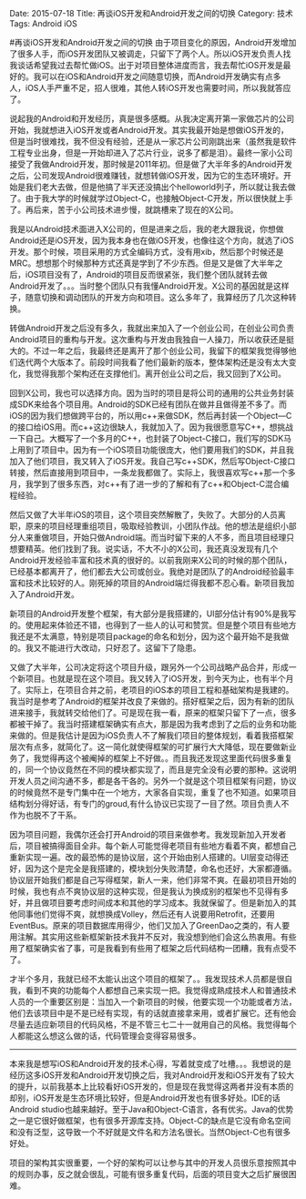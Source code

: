 Date: 2015-07-18
Title: 再谈iOS开发和Android开发之间的切换
Category: 技术
Tags: Android iOS 

#再谈iOS开发和Android开发之间的切换
由于项目变化的原因，Android开发增加了很多人手，而iOS开发团队又被调走，只留下了两个人。所以iOS开发负责人找我谈话希望我过去帮忙做iOS。出于对项目整体进度而言，我去帮忙iOS开发是最好的。我可以在iOS和Android开发之间随意切换，而Android开发确实有点多人，iOS人手严重不足，招人很难，其他人转iOS开发也需要时间，所以我就答应了。

说起我的Android和开发经历，真是很多感概。从我决定离开第一家做芯片的公司开始，我就想进入iOS开发或者Android开发。其实我最开始是想做iOS开发的，但是当时很难找，我不但没有经验，还是从一家芯片公司刚跳出来（虽然我是软件工程专业出身，但是一开始却进入了芯片行业，说多了都是泪）。最终一家小公司接受了我做Android开发，那时候是2011年初。但是做了大半年多的Android开发之后，公司发现Android很难赚钱，就想转做iOS开发，因为它的生态环境好。开始是我们老大去做，但是他搞了半天还没搞出个helloworld列子，所以就让我去做了。由于我大学的时候就学过Object-C，也接触Object-C开发，所以很快就上手了。再后来，苦于小公司技术进步慢，就跳槽来了现在的X公司。

我是以Android技术面进入X公司的，但是进来之后，我的老大跟我说，你想做Android还是iOS开发，因为我本身也在做iOS开发，也像往这个方向，就选了iOS开发。那个时候，项目采用的方式全编码方式，没有用xib，然后那个时候还是MRC。想想那个时候那种方式还真是学到了不少东西。但是又是做了大半年之后，iOS项目没有了，Android的项目反而很紧张，我们整个团队就转去做Android开发了。。。当时整个团队只有我懂Android开发。X公司的基因就是这样子，随意切换和调动团队的开发方向和项目。这么多年了，我算经历了几次这种转换。

转做Android开发之后没有多久，我就出来加入了一个创业公司，在创业公司负责Android项目的重构与开发。这次重构与开发由我独自一人操刀，所以收获还是挺大的。不过一年之后，我最终还是离开了那个创业公司，我留下的框架我觉得够他们迭代两个大版本了。前段时间我看了他们最新的版本，整体架构还是没有太大变化，我觉得我那个架构还在支撑他们。离开创业公司之后，我又回到了X公司。

回到X公司，我也可以选择方向。因为当时的项目是将公司的通用的公共业务封装成SDK来给各个项目用。Android的SDK已经有团队在做并且做得差不多了。而iOS的因为我们想做跨平台的，所以用c++来做SDK，然后再封装一个Object—C的接口给iOS用。而c++这边很缺人，我就加入了。因为我很愿意写C++，想挑战一下自己。大概写了一个多月的C++，也封装了Object-C接口，我们写的SDK马上用到了项目中。因为有一个iOS项目功能很庞大，他们要用我们的SDK，并且我加入了他们项目，我又转入了iOS开发。我自己写c++SDK，然后写Object-C接口转接，然后直接用到项目中，一条龙我都做了。实际上，我很喜欢写c++那一个多月，我学到了很多东西，对c++有了进一步的了解和有了c++和Object-C混合编程经验。

然后又做了大半年iOS的项目，这个项目突然解散了，失败了。大部分的人员离职，原来的项目经理重组项目，吸取经验教训，小团队作战。他的想法是组织小部分人来重做项目，开始只做Android端。而当时留下来的人不多，而且项目经理只想要精英。他们找到了我。说实话，不大不小的X公司，我还真没发现有几个Android开发经验丰富和技术真的很好的。以前我刚来X公司的时候的那个团队，已经基本都离开了，他们都去大公司或创业。我绝对是团队了的Android经验最丰富和技术比较好的人。刚死掉的项目的Android端烂得我都不忍心看。新项目我加入了Android开发。

新项目的Android开发整个框架，有大部分是我搭建的，UI部分估计有90%是我写的。使用起来体验还不错，也得到了一些人的认可和赞赏。但是整个项目有些地方我还是不太满意，特别是项目package的命名和划分，因为这个最开始不是我做的。我又不能进行大改动，只好忍了。这留下了隐患。

又做了大半年，公司决定将这个项目升级，跟另外一个公司战略产品合并，形成一个新项目。也就是现在这个项目。我又转入了iOS开发，到今天为止，也有半个月了。实际上，在项目合并之前，老项目的iOS本的项目工程和基础架构是我建的。我当时是参考了Android的框架并改良了来做的。搭好框架之后，因为有新的团队进来接手，我就转交给他们了。可是现在我一看，原来的框架只留下了一点，很多都被干掉了。我当时搭建框架确实有点大，那是因为我考虑到了之后的业务和功能来做的。但是我估计是因为iOS负责人不了解我们项目的整体规划，看着我搭框架层次有点多，就简化了。这一简化就使得框架的可扩展行大大降低，现在要做新业务了，我觉得再这个被阉掉的框架上不好做。。而且我还发现这里面代码很多重复的，同一个协议竟然在不同的模块都实现了，而且是完全没有必要的那种。这说明开发人员之间沟通不多，都是各干各的。另外一个就是这个项目框架有问题，协议的时候竟然不是专门集中在一个地方，大家各自实现，重复了也不知道。如果项目结构划分得好话，有专门的groud,有什么协议已实现了一目了然。项目负责人不作为也脱不了干系。

因为项目问题，我偶尔还会打开Android的项目来做参考。我发现新加入开发者后，项目被搞得面目全非。每个新人可能觉得老项目有些地方看着不爽，都想自己重新实现一遍。改的最恐怖的是协议层，这个开始由别人搭建的。UI层变动得还好，因为这个是完全是我搭建的，模块划分失败清楚，命名也还好，大家都遵循。协议层开始我们都是自己写得框架，新人一来，他们非常不爽。在最初项目开始的时候，我也有点不爽协议层的这种实现，但是我认为换成别的框架也不见得有多好，并且做项目要考虑时间成本和其他的学习成本。我就保留了。但是新加入的其他同事他们觉得不爽，就想换成Volley，然后还有人说要用Retrofit，还要用EventBus。原来的项目数据库用得少，他们又加入了GreenDao之类的，有人要用注解。其实用这些新框架新技术我并不反对，我没想到他们会这么热衷用。有些用了框架确实省了事，可是我看到有些用了框架之后代码结构一团糟，我有点受不了。

才半个多月，我就已经不太能认出这个项目的框架了。。我发现技术人员都是很自我，看到不爽的功能每个人都想自己来实现一把。我觉得成熟成技术人和普通技术人员的一个重要区别是：当加入一个新项目的时候，他要实现一个功能或者方法，他们去该项目中是不是已经有实现，有的话就直接拿来用，或者扩展它。还有他会尽量去适应新项目的代码风格，不是不管三七二十一就用自己的风格。我觉得每个人都能这么想这么做的话，代码管理会变得容易很多。

------
本来我是想写iOS和Android开发的技术心得，写着就变成了吐槽。。。我想说的是经历这多iOS开发和Android开发切换之后，我对Android开发和iOS开发有了较大的提升，以前我基本上比较看好iOS开发的，但是现在我觉得这两者并没有本质的却别，iOS开发是生态环境比较好，但是Android开发也有很多好处。IDE的话Android studio也越来越好。至于Java和Object-C语言，各有优劣。Java的优势之一是它很好做框架，也有很多开源库支持。Object-C的缺点是它没有命名空间和没有泛型，这导致一个不好就是文件名和方法名很长。当然Object-C也有很多好处。

项目的架构其实很重要，一个好的架构可以让参与其中的开发人员很乐意按照其中的规则办事，反之就会很乱，可能有很多重复代码，后面的项目变大之后扩展很困难。 
